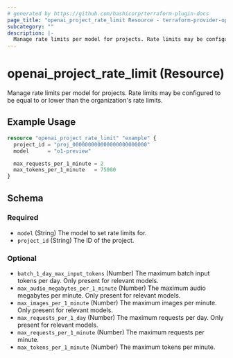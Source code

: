 ```yaml
---
# generated by https://github.com/hashicorp/terraform-plugin-docs
page_title: "openai_project_rate_limit Resource - terraform-provider-openai"
subcategory: ""
description: |-
  Manage rate limits per model for projects. Rate limits may be configured to be equal to or lower than the organization's rate limits.
---
```


# openai_project_rate_limit (Resource)

Manage rate limits per model for projects. Rate limits may be configured to be equal to or lower than the organization's rate limits.

## Example Usage

```terraform
resource "openai_project_rate_limit" "example" {
  project_id = "proj_000000000000000000000000"
  model      = "o1-preview"

  max_requests_per_1_minute = 2
  max_tokens_per_1_minute   = 75000
}
```

<!-- schema generated by tfplugindocs -->
## Schema

### Required

- `model` (String) The model to set rate limits for.
- `project_id` (String) The ID of the project.

### Optional

- `batch_1_day_max_input_tokens` (Number) The maximum batch input tokens per day. Only present for relevant models.
- `max_audio_megabytes_per_1_minute` (Number) The maximum audio megabytes per minute. Only present for relevant models.
- `max_images_per_1_minute` (Number) The maximum images per minute. Only present for relevant models.
- `max_requests_per_1_day` (Number) The maximum requests per day. Only present for relevant models.
- `max_requests_per_1_minute` (Number) The maximum requests per minute.
- `max_tokens_per_1_minute` (Number) The maximum tokens per minute.
